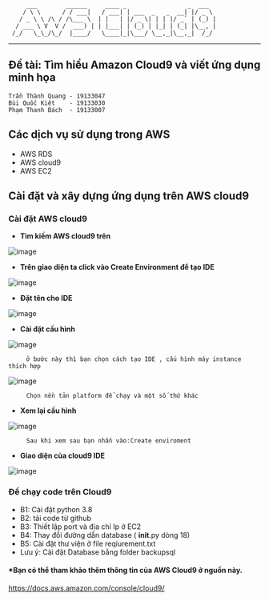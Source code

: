          ___        ______     ____ _                 _  ___  
        / \ \      / / ___|   / ___| | ___  _   _  __| |/ _ \ 
       / _ \ \ /\ / /\___ \  | |   | |/ _ \| | | |/ _` | (_) |
      / ___ \ V  V /  ___) | | |___| | (_) | |_| | (_| |\__, |
     /_/   \_\_/\_/  |____/   \____|_|\___/ \__,_|\__,_|  /_/ 
 ----------------------------------------------------------------- 

## Đề tài: Tìm hiểu Amazon Cloud9 và viết ứng dụng minh họa

    Trần Thành Quang - 19133047
    Bùi Quốc Kiệt    - 19133030
    Phạm Thanh Bách  - 19133007
## Các dịch vụ sử dụng trong AWS

-   AWS RDS
-   AWS cloud9
-   AWS EC2

## Cài đặt và xây dựng ứng dụng trên AWS cloud9 
### Cài đặt AWS cloud9
-   **Tìm kiếm AWS cloud9 trên**
  
![image](https://user-images.githubusercontent.com/93425051/168407648-c3730a42-83ca-4f84-a637-3fe3d9c5eac3.png)

-   **Trên giao diện ta click vào Create Environment để tạo IDE**

![image](https://user-images.githubusercontent.com/93425051/168407665-a2d7f93d-a484-48aa-bba1-14c0f22e1a75.png)

-   **Đặt tên cho IDE**

![image](https://user-images.githubusercontent.com/93425051/168407675-efda999b-39ad-4e18-be29-779c8f0628f1.png)

-   **Cài đặt cấu hình**

![image](https://user-images.githubusercontent.com/93425051/168407682-e1f613a7-9a72-4bfa-84c4-e997e7b24ee3.png)

         ở bước này thì bạn chọn cách tạo IDE , cấu hình máy instance thích hợp
         
![image](https://user-images.githubusercontent.com/93425051/168407692-9d81afd9-959b-4653-b817-522d0754b262.png)

         Chọn nền tản platform để chạy và một số thứ khác
         
-  **Xem lại cấu hình**

![image](https://user-images.githubusercontent.com/93425051/168407738-8173d32c-f6ac-4fe2-b58b-60994a28b263.png)

         Sau khi xem sau bạn nhấn vào:Create enviroment
 
-   **Giao diện của cloud9 IDE**

![image](https://user-images.githubusercontent.com/93425051/168407783-f82c3fd7-f342-444e-b4b8-9b84a8643813.png)

### Để chạy code trên Cloud9
-   B1: Cài đặt python 3.8  
-   B2: tải code từ github
-   B3: Thiết lập port và địa chỉ Ip ở EC2
-   B4: Thay đổi đường dẫn database ( __init__.py dòng 18)
-   B5: Cài đặt thư viện ở file reqiurement.txt 
-   Lưu ý: Cài đặt Database bằng folder backupsql

####  *Bạn có thể tham khảo thêm thông tin của AWS Cloud9 ở nguồn này.
 https://docs.aws.amazon.com/console/cloud9/
